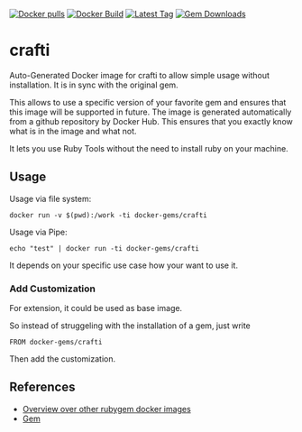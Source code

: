 [![Docker pulls](https://img.shields.io/docker/pulls/rubygem/crafti.svg)](https://hub.docker.com/r/rubygem/crafti/)
[![Docker Build](https://img.shields.io/docker/automated/rubygem/crafti.svg)](https://hub.docker.com/r/rubygem/crafti/)
[![Latest Tag](https://img.shields.io/github/tag/docker-rubygem/crafti.svg)](https://hub.docker.com/r/rubygem/crafti/)
[![Gem Downloads](https://img.shields.io/gem/dt/crafti.svg)](https://rubygems.org/gems/crafti/)
# crafti

Auto-Generated Docker image for crafti to allow simple usage without installation.
It is in sync with the original gem.

This allows to use a specific version of your favorite gem and ensures that this image will be supported in future.
The image is generated automatically from a github repository by Docker Hub.
This ensures that you exactly know what is in the image and what not.

It lets you use Ruby Tools without the need to install ruby on your machine.

## Usage

Usage via file system:

`docker run -v $(pwd):/work -ti docker-gems/crafti`

Usage via Pipe:

`echo "test" | docker run -ti docker-gems/crafti`

It depends on your specific use case how your want to use it.

### Add Customization

For extension, it could be used as base image.

So instead of struggeling with the installation of a gem, just write

`FROM docker-gems/crafti`

Then add the customization.

## References

 - [Overview over other rubygem docker images](https://github.com/thinkbot/docker-rubygem)
 - [Gem](https://rubygems.org/gems/crafti/)
